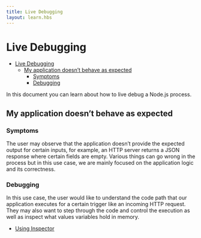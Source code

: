 ```yaml
---
title: Live Debugging
layout: learn.hbs
---
```


# Live Debugging

- [Live Debugging](#live-debugging)
  - [My application doesn’t behave as expected](#my-application-doesnt-behave-as-expected)
    - [Symptoms](#symptoms)
    - [Debugging](#debugging)

In this document you can learn about how to live debug a Node.js process.

## My application doesn’t behave as expected

### Symptoms

The user may observe that the application doesn’t provide the expected output
for certain inputs, for example, an HTTP server returns a JSON response where
certain fields are empty. Various things can go wrong in the process but in this
use case, we are mainly focused on the application logic and its correctness.

### Debugging

In this use case, the user would like to understand the code path that our
application executes for a certain trigger like an incoming HTTP request. They
may also want to step through the code and control the execution as well as
inspect what values variables hold in memory.

- [Using Inspector](/learn/diagnostics/live-debugging/using-inspector)
